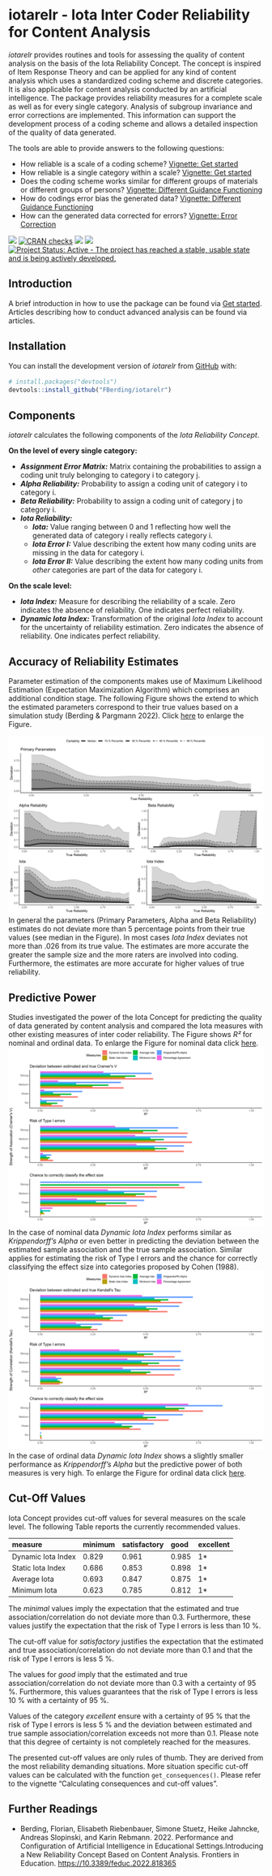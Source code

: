 
<!-- README.md is generated from README.Rmd. Please edit that file -->

# iotarelr - Iota Inter Coder Reliability for Content Analysis

*iotarelr* provides routines and tools for assessing the quality of
content analysis on the basis of the Iota Reliability Concept. The
concept is inspired of Item Response Theory and can be applied for any
kind of content analysis which uses a standardized coding scheme and
discrete categories. It is also applicable for content analysis
conducted by an artificial intelligence. The package provides
reliability measures for a complete scale as well as for every single
category. Analysis of subgroup invariance and error corrections are
implemented. This information can support the development process of a
coding scheme and allows a detailed inspection of the quality of data
generated.

The tools are able to provide answers to the following questions:

-   How reliable is a scale of a coding scheme? [Vignette: Get
    started](iotarelr.html)
-   How reliable is a single category within a scale? [Vignette: Get
    started](iotarelr.html)
-   Does the coding scheme works similar for different groups of
    materials or different groups of persons? [Vignette: Different
    Guidance Functioning](dgf.html)
-   How do codings error bias the generated data? [Vignette: Different
    Guidance Functioning](dgf.html)
-   How can the generated data corrected for errors? [Vignette: Error
    Correction](error_correction.html)

<!-- badges: start -->

[![](https://www.r-pkg.org/badges/version/iotarelr?color=green)](https://cran.r-project.org/package=iotarelr)
[![CRAN
checks](https://cranchecks.info/badges/summary/iotarelr)](https://cran.r-project.org/web/checks/check_results_iotarelr.html)
[![](http://cranlogs.r-pkg.org/badges/grand-total/iotarelr)](https://cran.r-project.org/package=iotarelr)
[![](https://img.shields.io/badge/devel%20version-0.1.2-green.svg)](https://github.com/iotarelr)
[![Project Status: Active - The project has reached a stable, usable
state and is being actively
developed.](https://www.repostatus.org/badges/latest/active.svg)](https://www.repostatus.org/#active)
<!-- badges: end -->

## Introduction

A brief introduction in how to use the package can be found via [Get
started](iotarelr.html). Articles describing how to conduct advanced
analysis can be found via articles.

## Installation

You can install the development version of *iotarelr* from
[GitHub](https://github.com/) with:

``` r
# install.packages("devtools")
devtools::install_github("FBerding/iotarelr")
```

## Components

*iotarelr* calculates the following components of the *Iota Reliability
Concept*.

**On the level of every single category:**

-   ***Assignment Error Matrix:*** Matrix containing the probabilities
    to assign a coding unit truly belonging to category i to category j.
-   ***Alpha Reliability:*** Probability to assign a coding unit of
    category i to category i.
-   ***Beta Reliability:*** Probability to assign a coding unit of
    category j to category i.
-   ***Iota Reliability:***
    -   ***Iota:*** Value ranging between 0 and 1 reflecting how well
        the generated data of category i really reflects category i.
    -   ***Iota Error I:*** Value describing the extent how many coding
        units are missing in the data for category i.
    -   ***Iota Error II:*** Value describing the extent how many coding
        units from *other* categories are part of the data for
        category i.

**On the scale level:**

-   ***Iota Index:*** Measure for describing the reliability of a scale.
    Zero indicates the absence of reliability. One indicates perfect
    reliability.
-   ***Dynamic Iota Index:*** Transformation of the original *Iota
    Index* to account for the uncertainty of reliability estimation.
    Zero indicates the absence of reliability. One indicates perfect
    reliability.

## Accuracy of Reliability Estimates

Parameter estimation of the components makes use of Maximum Likelihood
Estimation (Expectation Maximization Algorithm) which comprises an
additional condition stage. The following Figure shows the extend to
which the estimated parameters correspond to their true values based on
a simulation study (Berding & Pargmann 2022). Click
[here](reference/figures/README-accuracy.png) to enlarge the Figure.

![accuracy](man/figures/README-accuracy.png) In general the parameters
(Primary Parameters, Alpha and Beta Reliability) estimates do not
deviate more than 5 percentage points from their true values (see median
in the Figure). In most cases *Iota Index* deviates not more than .026
from its true value. The estimates are more accurate the greater the
sample size and the more raters are involved into coding. Furthermore,
the estimates are more accurate for higher values of true reliability.

## Predictive Power

Studies investigated the power of the Iota Concept for predicting the
quality of data generated by content analysis and compared the Iota
measures with other existing measures of inter coder reliability. The
Figure shows *R²* for nominal and ordinal data. To enlarge the Figure
for nominal data click
[here](reference/figures/README-pred_power_nominal.png).
![prediction_power_nominal](man/figures/README-pred_power_nominal.png)
In the case of nominal data *Dynamic Iota Index* performs similar as
*Krippendorff’s Alpha* or even better in predicting the deviation
between the estimated sample association and the true sample
association. Similar applies for estimating the risk of Type I errors
and the chance for correctly classifying the effect size into categories
proposed by Cohen (1988).
![prediction_power_ordinal](man/figures/README-pred_power_ordinal.png)
In the case of ordinal data *Dynamic Iota Index* shows a slightly
smaller performance as *Krippendorff’s Alpha* but the predictive power
of both measures is very high. To enlarge the Figure for ordinal data
click [here](reference/figures/README-pred_power_ordinal.png).

## Cut-Off Values

Iota Concept provides cut-off values for several measures on the scale
level. The following Table reports the currently recommended values.

| measure            | minimum | satisfactory | good  | excellent |
|:-------------------|:--------|:-------------|:------|:----------|
| Dynamic Iota Index | 0.829   | 0.961        | 0.985 | 1\*       |
| Static Iota Index  | 0.686   | 0.853        | 0.898 | 1\*       |
| Average Iota       | 0.693   | 0.847        | 0.875 | 1\*       |
| Minimum Iota       | 0.623   | 0.785        | 0.812 | 1\*       |

The *minimal* values imply the expectation that the estimated and true
association/correlation do not deviate more than 0.3. Furthermore, these
values justify the expectation that the risk of Type I errors is less
than 10 %.

The cut-off value for *satisfactory* justifies the expectation that the
estimated and true association/correlation do not deviate more than 0.1
and that the risk of Type I errors is less 5 %.

The values for *good* imply that the estimated and true
association/correlation do not deviate more than 0.3 with a certainty of
95 %. Furthermore, this values guarantees that the risk of Type I errors
is less 10 % with a certainty of 95 %.

Values of the category *excellent* ensure with a certainty of 95 % that
the risk of Type I errors is less 5 % and the deviation between
estimated and true sample association/correlation exceeds not more than
0.1. Please note that this degree of certainty is not completely reached
for the measures.

The presented cut-off values are only rules of thumb. They are derived
from the most reliability demanding situations. More situation specific
cut-off values can be calculated with the function `get_consequences()`.
Please refer to the vignette “Calculating consequences and cut-off
values”.

## Further Readings

-   Berding, Florian, Elisabeth Riebenbauer, Simone Stuetz, Heike
    Jahncke, Andreas Slopinski, and Karin Rebmann. 2022. Performance and
    Configuration of Artificial Intelligence in Educational
    Settings.Introducing a New Reliability Concept Based on Content
    Analysis. Frontiers in Education.
    <https://10.3389/feduc.2022.818365>
